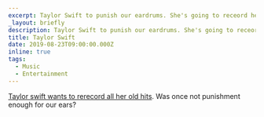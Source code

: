 ```yaml
---
excerpt: Taylor Swift to punish our eardrums. She's going to receord her old hits.
_layout: briefly
description: Taylor Swift to punish our eardrums. She's going to receord her old hits.
title: Taylor Swift
date: 2019-08-23T09:00:00.000Z
inline: true
tags:
  - Music
  - Entertainment
---
```

[Taylor swift wants to rerecord all her old hits](https://www.bbc.co.uk/news/entertainment-arts-49432817 "Read about this on the BBC."). Was once not punishment enough for our ears?

